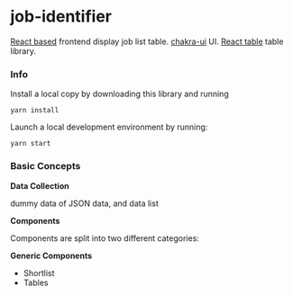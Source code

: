 # job-identifier

[React based](https://reactjs.org/) frontend display job list table. 
[chakra-ui](https://chakra-ui.com/) UI. 
[React table](https://react-table.tanstack.com/) table library.


### Info

Install a local copy by downloading this library and running

    yarn install

Launch a local development environment by running:

    yarn start

### Basic Concepts

**Data Collection**

dummy data of JSON data, and data list

**Components**

Components are split into two different categories:

**Generic Components**

-   Shortlist
-   Tables

